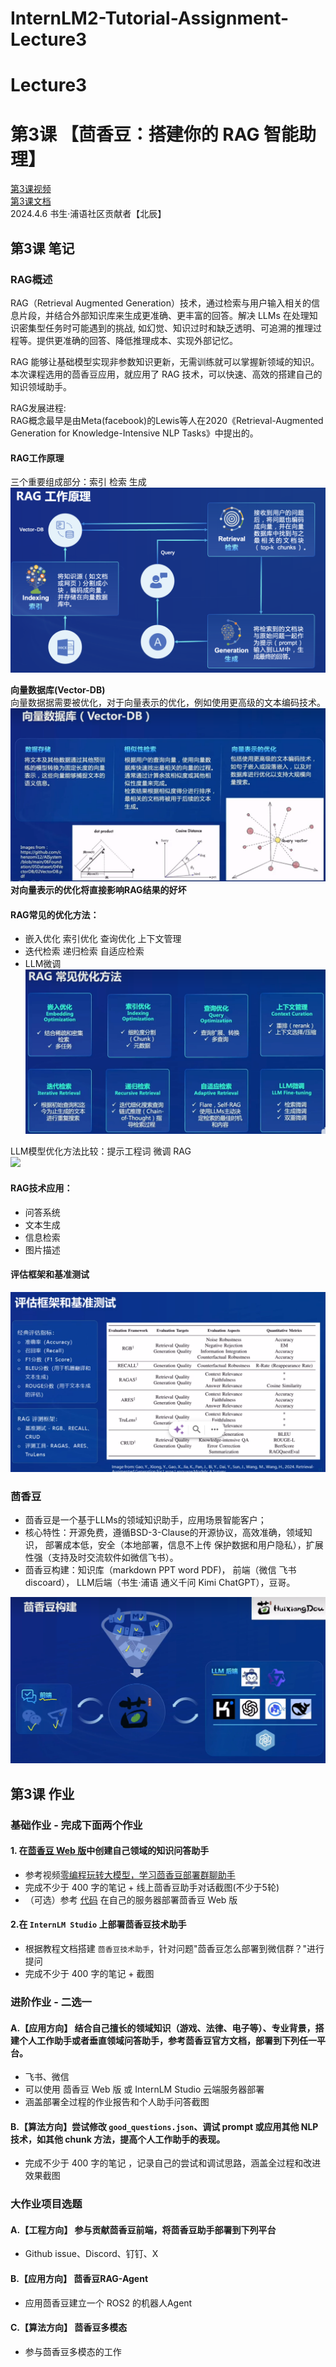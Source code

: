 # InternLM2-Tutorial-Assignment-Lecture3   

# Lecture3    
# 第3课 【茴香豆：搭建你的 RAG 智能助理】   
[第3课视频](https://www.bilibili.com/video/BV1QA4m1F7t4/)   
[第3课文档](https://github.com/InternLM/Tutorial/blob/camp2/huixiangdou/readme.md)  
2024.4.6  书生·浦语社区贡献者【北辰】   

## 第3课 笔记   

### RAG概述   
RAG（Retrieval Augmented Generation）技术，通过检索与用户输入相关的信息片段，并结合外部知识库来生成更准确、更丰富的回答。解决 LLMs 在处理知识密集型任务时可能遇到的挑战, 如幻觉、知识过时和缺乏透明、可追溯的推理过程等。提供更准确的回答、降低推理成本、实现外部记忆。    

RAG 能够让基础模型实现非参数知识更新，无需训练就可以掌握新领域的知识。本次课程选用的茴香豆应用，就应用了 RAG 技术，可以快速、高效的搭建自己的知识领域助手。       

RAG发展进程:    
RAG概念最早是由Meta(facebook)的Lewis等人在2020《Retrieval-Augmented Generation for Knowledge-Intensive NLP Tasks》中提出的。    

#### RAG工作原理
三个重要组成部分：索引 检索 生成  
![](./RAG1.png)     

**向量数据库(Vector-DB)**   
向量数据据需要被优化，对于向量表示的优化，例如使用更高级的文本编码技术。    
![](./RAG3.png)     
**对向量表示的优化将直接影响RAG结果的好坏**  

#### RAG常见的优化方法：    
- 嵌入优化 索引优化 查询优化 上下文管理
- 迭代检索 递归检索 自适应检索
- LLM微调
  ![](./RAG4.png)

LLM模型优化方法比较：提示工程词 微调  RAG    
  ![](./RAG5.png)

#### **RAG技术应用**：    
- 问答系统
- 文本生成    
- 信息检索    
- 图片描述   

#### 评估框架和基准测试    
   ![](./RAG6.png)
     
### 茴香豆    
- 茴香豆是一个基于LLMs的领域知识助手，应用场景智能客户；    
- 核心特性：开源免费，遵循BSD-3-Clause的开源协议，高效准确，领域知识， 部署成本低，安全（本地部署，信息不上传 保护数据和用户隐私），扩展性强（支持及时交流软件如微信飞书）。    
- 茴香豆构建：知识库（markdown PPT word PDF)， 前端（微信 飞书 discoard）， LLM后端（书生·浦语 通义千问 Kimi ChatGPT），豆哥。
  
![](./huixiangdou1.png)    














## 第3课 作业  
### 基础作业 - 完成下面两个作业

#### 1. 在[茴香豆 Web 版](https://openxlab.org.cn/apps/detail/tpoisonooo/huixiangdou-web)中创建自己领域的知识问答助手

- 参考视频[零编程玩转大模型，学习茴香豆部署群聊助手](https://www.bilibili.com/video/BV1S2421N7mn)
- 完成不少于 400 字的笔记 + 线上茴香豆助手对话截图(不少于5轮)
- （可选）参考 [代码](https://github.com/InternLM/HuixiangDou/tree/main/web) 在自己的服务器部署茴香豆 Web 版

#### 2.在 `InternLM Studio` 上部署茴香豆技术助手

- 根据教程文档搭建 `茴香豆技术助手`，针对问题"茴香豆怎么部署到微信群？"进行提问
- 完成不少于 400 字的笔记 + 截图


### 进阶作业 - 二选一 

#### A.【应用方向】 结合自己擅长的领域知识（游戏、法律、电子等）、专业背景，搭建个人工作助手或者垂直领域问答助手，参考茴香豆官方文档，部署到下列任一平台。
  - 飞书、微信
  - 可以使用 茴香豆 Web 版 或 InternLM Studio 云端服务器部署
  - 涵盖部署全过程的作业报告和个人助手问答截图

#### B.【算法方向】尝试修改 `good_questions.json`、调试 prompt 或应用其他 NLP 技术，如其他 chunk 方法，提高个人工作助手的表现。
  - 完成不少于 400 字的笔记 ，记录自己的尝试和调试思路，涵盖全过程和改进效果截图

### 大作业项目选题

#### A.【工程方向】 参与贡献茴香豆前端，将茴香豆助手部署到下列平台
  - Github issue、Discord、钉钉、X
#### B.【应用方向】 茴香豆RAG-Agent
  - 应用茴香豆建立一个 ROS2 的机器人Agent
#### C.【算法方向】 茴香豆多模态
  - 参与茴香豆多模态的工作
 


